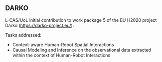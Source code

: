 ## DARKO
L-CAS/UoL initial contribution to work package 5 of the EU H2020 project Darko (https://darko-project.eu/):

Tasks addressed: 
* Context-aware Human-Robot Spatial Interactions 
* Causal Modeling and Inference on the observational data extracted within the context of Human-Robot Interactions 
